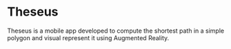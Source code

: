 # Theseus
Theseus is a mobile app developed to compute the shortest path in a simple polygon and visual represent it using Augmented Reality.
